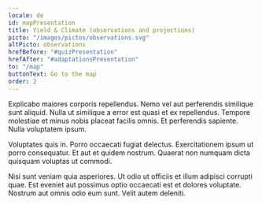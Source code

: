 ```yaml
---
locale: de
id: mapPresentation
title: Yield & Climate (observations and projections)
picto: "/images/pictos/observations.svg"
altPicto: observations
hrefBefore: "#quizPresentation"
hrefAfter: "#adaptationsPresentation"
to: "/map"
buttonText: Go to the map
order: 2
---
```


Explicabo maiores corporis repellendus. Nemo vel aut perferendis similique sunt
aliquid. Nulla ut similique a error est quasi et ex repellendus. Tempore
molestiae et minus nobis placeat facilis omnis. Et perferendis sapiente. Nulla
voluptatem ipsum.

Voluptates quis in. Porro occaecati fugiat delectus. Exercitationem ipsum ut
porro consequatur. Et aut et quidem nostrum. Quaerat non numquam dicta quisquam
voluptas ut commodi.

Nisi sunt veniam quia asperiores. Ut odio ut officiis et illum adipisci corrupti
quae. Est eveniet aut possimus optio occaecati est et dolores voluptate. Nostrum
aut omnis odio eum sunt. Velit autem deleniti.
